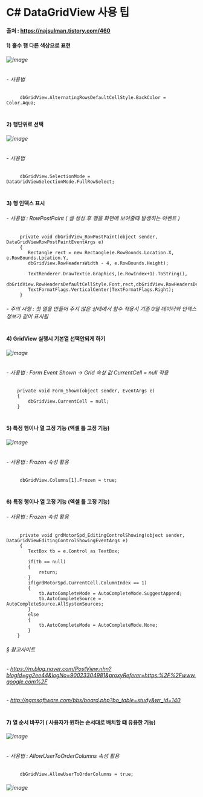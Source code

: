 # C# DataGridView 사용 팁
#### 출처 : https://najsulman.tistory.com/460
#### 1) 홀수 행 다른 색상으로 표현
###### ![image](https://user-images.githubusercontent.com/74608323/110408852-9adeb300-80c9-11eb-99f3-482c53ade236.png)
###### - 사용법
         dbGridView.AlternatingRowsDefaultCellStyle.BackColor = Color.Aqua;
         
#
#### 2) 행단위로 선택
###### ![image](https://user-images.githubusercontent.com/74608323/110409195-40922200-80ca-11eb-93a8-17b33f516b1e.png)
###### - 사용법
         dbGridView.SelectionMode = DataGridViewSelectionMode.FullRowSelect;
         
#
#### 3) 행 인덱스 표시
###### - 사용법 : RowPostPaint ( 셀 생성 후 행을 화면에 보여줄떄 발생하는 이벤트 )
         private void dbGridView_RowPostPaint(object sender, DataGridViewRowPostPaintEventArgs e)
         {
            Rectangle rect = new Rectangle(e.RowBounds.Location.X, e.RowBounds.Location.Y, 
            dbGridView.RowHeadersWidth - 4, e.RowBounds.Height);

            TextRenderer.DrawText(e.Graphics,(e.RowIndex+1).ToString(),
            dbGridView.RowHeadersDefaultCellStyle.Font,rect,dbGridView.RowHeadersDefaultCellStyle.ForeColor,
            TextFormatFlags.VerticalCenter|TextFormatFlags.Right);
         }
###### - 주의 사항 : 첫 열을 만들어 주지 않은 상태에서 함수 적용시 기존 0열 데이터와 인덱스정보가 같이 표시됨

#
#### 4) GridView 실행시 기본열 선택안되게 하기

###### ![image](https://user-images.githubusercontent.com/74608323/110412641-de3c2000-80cf-11eb-8070-a5e03c307aea.png)
###### - 사용법 : Form Event Shown -> Grid 속성 값 CurrentCell = null 적용 
        private void Form_Shown(object sender, EventArgs e)
        {
            dbGridView.CurrentCell = null;
        }
        
#
#### 5) 특정 행이나 열 고정 기능 (엑셀 틀 고정 기능)
###### ![image](https://user-images.githubusercontent.com/74608323/110421304-8fe34d00-80e0-11eb-8e61-1b3f67dbb213.png)
###### - 사용법 : Frozen 속성 활용
         dbGridView.Columns[1].Frozen = true;

#
#### 6) 특정 행이나 열 고정 기능 (엑셀 틀 고정 기능)
###### - 사용법 : Frozen 속성 활용
         private void grdMotorSpd_EditingControlShowing(object sender, DataGridViewEditingControlShowingEventArgs e)
         {
            TextBox tb = e.Control as TextBox;

            if(tb == null)
            {
                return;            
            }
            if(grdMotorSpd.CurrentCell.ColumnIndex == 1)
            {
                tb.AutoCompleteMode = AutoCompleteMode.SuggestAppend;
                tb.AutoCompleteSource = AutoCompleteSource.AllSystemSources;
            }
            else
            {
                tb.AutoCompleteMode = AutoCompleteMode.None;
            }
        }
###### § 참고사이트
######  - https://m.blog.naver.com/PostView.nhn?blogId=gg2ee44&logNo=90023304981&proxyReferer=https:%2F%2Fwww.google.com%2F
######  - http://ngmsoftware.com/bbs/board.php?bo_table=study&wr_id=140

#
#### 7) 열 순서 바꾸기 ( 사용자가 원하는 순서대로 배치할 떄 유용한 기능)
###### ![image](https://user-images.githubusercontent.com/74608323/110426017-b1483700-80e8-11eb-80b9-306caf1cc159.png)
###### - 사용법 : AllowUserToOrderColumns 속성 활용
         dbGridView.AllowUserToOrderColumns = true;        
###### ![image](https://user-images.githubusercontent.com/74608323/110426136-e6548980-80e8-11eb-8afd-faaf58c73ead.png)

